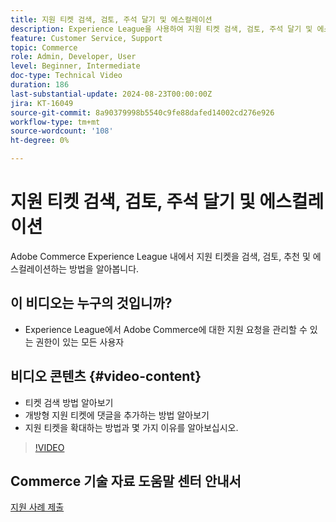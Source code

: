 ```yaml
---
title: 지원 티켓 검색, 검토, 주석 달기 및 에스컬레이션
description: Experience League을 사용하여 지원 티켓 검색, 검토, 주석 달기 및 에스컬레이션
feature: Customer Service, Support
topic: Commerce
role: Admin, Developer, User
level: Beginner, Intermediate
doc-type: Technical Video
duration: 186
last-substantial-update: 2024-08-23T00:00:00Z
jira: KT-16049
source-git-commit: 8a90379998b5540c9fe88dafed14002cd276e926
workflow-type: tm+mt
source-wordcount: '108'
ht-degree: 0%

---
```



# 지원 티켓 검색, 검토, 주석 달기 및 에스컬레이션

Adobe Commerce Experience League 내에서 지원 티켓을 검색, 검토, 추천 및 에스컬레이션하는 방법을 알아봅니다.

## 이 비디오는 누구의 것입니까?

* Experience League에서 Adobe Commerce에 대한 지원 요청을 관리할 수 있는 권한이 있는 모든 사용자

## 비디오 콘텐츠 {#video-content}

* 티켓 검색 방법 알아보기
* 개방형 지원 티켓에 댓글을 추가하는 방법 알아보기
* 지원 티켓을 확대하는 방법과 몇 가지 이유를 알아보십시오.

>[!VIDEO](https://video.tv.adobe.com/v/3433076?learn=on)

## Commerce 기술 자료 도움말 센터 안내서

[지원 사례 제출](https://experienceleague.adobe.com/ko/docs/commerce-knowledge-base/kb/help-center-guide/magento-help-center-user-guide#support-case)
